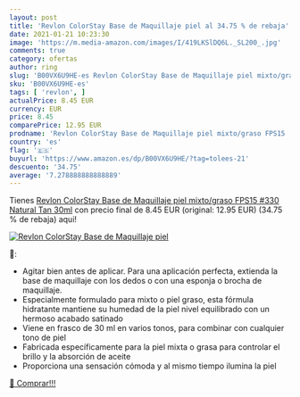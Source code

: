 ```yaml
---
layout: post
title: 'Revlon ColorStay Base de Maquillaje piel al 34.75 % de rebaja'
date: 2021-01-21 10:23:30
image: 'https://m.media-amazon.com/images/I/419LKSlDQ6L._SL200_.jpg'
comments: true
category: ofertas
author: ring
slug: 'B00VX6U9HE-es Revlon ColorStay Base de Maquillaje piel mixto/graso FPS15...'
sku: 'B00VX6U9HE-es'
tags: [ 'revlon', ]
actualPrice: 8.45 EUR
currency: EUR
price: 8.45
comparePrice: 12.95 EUR
prodname: 'Revlon ColorStay Base de Maquillaje piel mixto/graso FPS15  #330 Natural Tan  30ml'
country: 'es'
flag: '🇪🇸'
buyurl: 'https://www.amazon.es/dp/B00VX6U9HE/?tag=tolees-21'
descuento: '34.75'
average: '7.278888888888889'
---
```


Tienes [Revlon ColorStay Base de Maquillaje piel mixto/graso FPS15  #330 Natural Tan  30ml](https://www.amazon.es/dp/B00VX6U9HE/?tag=tolees-21) con precio final de  8.45 EUR (original: 12.95 EUR) (34.75 %  de rebaja) aqui!

[![Revlon ColorStay Base de Maquillaje piel](https://m.media-amazon.com/images/I/419LKSlDQ6L._SL200_.jpg)](https://www.amazon.es/dp/B00VX6U9HE/?tag=tolees-21)

🔎:

- Agitar bien antes de aplicar. Para una aplicación perfecta, extienda la base de maquillaje con los dedos o con una esponja o brocha de maquillaje.
- Especialmente formulado para mixto o piel graso, esta fórmula hidratante mantiene su humedad de la piel nivel equilibrado con un hermoso acabado satinado
- Viene en frasco de 30 ml en varios tonos, para combinar con cualquier tono de piel
- Fabricada específicamente para la piel mixta o grasa para controlar el brillo y la absorción de aceite
- Proporciona una sensación cómoda y al mismo tiempo ilumina la piel

[🛒 Comprar!!!](https://www.amazon.es/dp/B00VX6U9HE/?tag=tolees-21)
